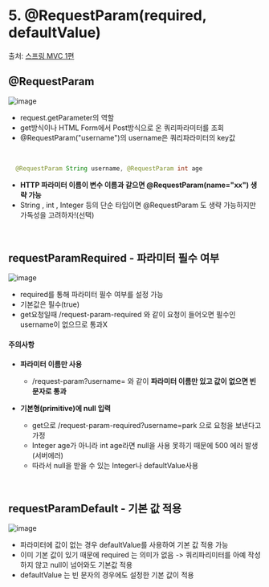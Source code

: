 # 5. @RequestParam(required,  defaultValue)

출처: [스프링 MVC 1편](https://www.inflearn.com/course/%EC%8A%A4%ED%94%84%EB%A7%81-mvc-1/dashboard)

## @RequestParam

![image](https://user-images.githubusercontent.com/83762364/189494317-46eade63-34d3-44e7-bb3c-fd2034575aa2.png)

* request.getParameter의 역할
* get방식이나 HTML Form에서 Post방식으로 온 쿼리파라미터를 조회
* @RequestParam("username")의 username은 쿼리파라미터의 key값

<br>


```java
  @RequestParam String username, @RequestParam int age
```
* **HTTP 파라미터 이름이 변수 이름과 같으면 @RequestParam(name="xx") 생략 가능**
* String , int , Integer 등의 단순 타입이면 @RequestParam 도 생략 가능하지만 가독성을 고려하자!(선택)

<br>

## requestParamRequired - 파라미터 필수 여부

![image](https://user-images.githubusercontent.com/83762364/189494822-10f92fc0-d41c-427b-99d9-f35f326b3506.png)

* required를 통해 파라미터 필수 여부를 설정 가능
* 기본값은 필수(true)
* get요청일때 /request-param-required 와 같이 요청이 들어오면 필수인 username이 없으므로 통과X

#### 주의사항

* **파라미터 이름만 사용**
  * /request-param?username= 와 같이 **파라미터 이름만 있고 값이 없으면 빈문자로 통과**
  
* **기본형(primitive)에 null 입력**
  * get으로 /request-param-required?username=park 으로 요청을 보낸다고 가정
  * Integer age가 아니라 int age라면 null을 사용 못하기 때문에 500 에러 발생(서버에러)
  * 따라서 null을 받을 수 있는 Integer나 defaultValue사용

<br>

##  requestParamDefault - 기본 값 적용

![image](https://user-images.githubusercontent.com/83762364/189495433-02c9b821-eaf9-4640-ba9c-888b67b0ea53.png)

* 파라미터에 값이 없는 경우 defaultValue를 사용하여 기본 값 적용 가능
* 이미 기본 값이 있기 때문에 required 는 의미가 없음 -> 쿼리파리미터를 아예 작성하지 않고 null이 넘어와도 기본값 적용
* defaultValue 는 빈 문자의 경우에도 설정한 기본 값이 적용




